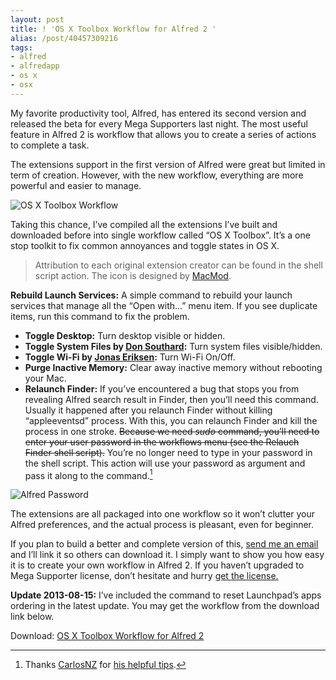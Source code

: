 ```yaml
---
layout: post
title: ! 'OS X Toolbox Workflow for Alfred 2 '
alias: /post/40457309216
tags:
- alfred
- alfredapp
- os x
- osx
---
```

My favorite productivity tool, Alfred, has entered its second version and released the beta for every Mega Supporters last night. The most useful feature in Alfred 2 is workflow that allows you to create a series of actions to complete a task.

The extensions support in the first version of Alfred were great but limited in term of creation. However, with the new workflow, everything are more powerful and easier to manage.

![OS X Toolbox Workflow](http://images.sayzlim.net/2013/01/alfred2_workflow.jpg "OS X Toolbox Workflow")

Taking this chance, I’ve compiled all the extensions I’ve built and downloaded before into single workflow called “OS X Toolbox”. It’s a one stop toolkit to fix common annoyances and toggle states in OS X.

> Attribution to each original extension creator can be found in the shell script action. The icon is designed by [MacMod][1].

[1]: http://www.elpinchodesigns.com/MacMod/caja-de-herramientas-icono-para-mac-os-x/

**Rebuild Launch Services:** A simple command to rebuild your launch services that manage all the “Open with…” menu item. If you see duplicate items, run this command to fix the problem.

- **Toggle Desktop:** Turn desktop visible or hidden.
- **Toggle System Files by [Don Southard](http://www.dirtdon.com):** Turn system files visible/hidden.
- **Toggle Wi-Fi by [Jonas Eriksen](www.aiyo.dk/alfredapp):** Turn Wi-Fi On/Off.
- **Purge Inactive Memory:** Clear away inactive memory without rebooting your Mac.
- **Relaunch Finder:** If you’ve encountered a bug that stops you from revealing Alfred search result in Finder, then you’ll need this command. Usually it happened after you relaunch Finder without killing “appleeventsd” process. With this, you can relaunch Finder and kill the process in one stroke. <del>Because we need *sudo* command, you’ll need to enter your user password in the workflows menu (see the Relauch Finder shell script).</del> You’re no longer need to type in your password in the shell script. This action will use your password as argument and pass it along to the command.[^1]

![Alfred Password](http://images.sayzlim.net/2013/01/alfred2_password.jpg "Alfred Password")

The extensions are all packaged into one workflow so it won’t clutter your Alfred preferences, and the actual process is pleasant, even for beginner.

If you plan to build a better and complete version of this, [send me an email][2] and I’ll link it so others can download it. I simply want to show you how easy it is to create your own workflow in Alfred 2. If you haven’t upgraded to Mega Supporter license, don’t hesitate and hurry [get the license.][3]

**Update 2013-08-15:** I’ve included the command to reset Launchpad’s apps ordering in the latest update. You may get the workflow from the download link below.

Download: [OS X Toolbox Workflow for Alfred 2](http://d.pr/f/Hvc)

[2]: /contact
[3]: https://buy.alfredapp.com
[4]: http://www.alfredforum.com/user/104-carlosnz/
[5]: http://www.alfredforum.com/topic/178-fixing-your-reveal-in-finder-not-working-with-this-workflow/#entry1694

[^1]: Thanks [CarlosNZ][4] for [his helpful tips][5].